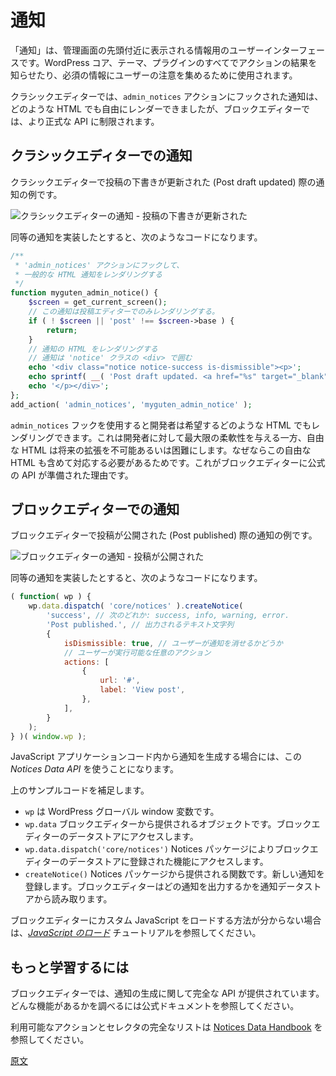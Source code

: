 <!-- 
# Notices
 -->
# 通知

<!-- 
Notices are informational UI displayed near the top of admin pages. WordPress core, themes, and plugins all use notices to indicate the result of an action, or to draw the user's attention to necessary information.

In the classic editor, notices hooked onto the `admin_notices` action can render whatever HTML they'd like. In the block editor, notices are restricted to a more formal API.
 -->
「通知」は、管理画面の先頭付近に表示される情報用のユーザーインターフェースです。WordPress コア、テーマ、プラグインのすべてでアクションの結果を知らせたり、必須の情報にユーザーの注意を集めるために使用されます。

クラシックエディターでは、`admin_notices` アクションにフックされた通知は、どのような HTML でも自由にレンダーできましたが、ブロックエディターでは、より正式な API に制限されます。

<!-- 
## Notices in the Classic Editor

In the classic editor, here's an example of the "Post draft updated" notice:

![Post draft updated in the classic editor](https://raw.githubusercontent.com/WordPress/gutenberg/HEAD/docs/how-to-guides/notices/classic-editor-notice.png)

Producing an equivalent "Post draft updated" notice would require code like this:
 -->
## クラシックエディターでの通知

クラシックエディターで投稿の下書きが更新された (Post draft updated) 際の通知の例です。

![クラシックエディターの通知 - 投稿の下書きが更新された](https://raw.githubusercontent.com/WordPress/gutenberg/HEAD/docs/how-to-guides/notices/classic-editor-notice.png)

同等の通知を実装したとすると、次のようなコードになります。

<!-- 
```php
/**
 * Hook into the 'admin_notices' action to render
 * a generic HTML notice.
 */
function myguten_admin_notice() {
	$screen = get_current_screen();
	// Only render this notice in the post editor.
	if ( ! $screen || 'post' !== $screen->base ) {
		return;
	}
	// Render the notice's HTML.
	// Each notice should be wrapped in a <div>
	// with a 'notice' class.
	echo '<div class="notice notice-success is-dismissible"><p>';
	echo sprintf( __( 'Post draft updated. <a href="%s" target="_blank">Preview post</a>' ), get_preview_post_link() );
	echo '</p></div>';
};
add_action( 'admin_notices', 'myguten_admin_notice' );
```
 -->
```php
/**
 * 'admin_notices' アクションにフックして、
 * 一般的な HTML 通知をレンダリングする
 */
function myguten_admin_notice() {
	$screen = get_current_screen();
	// この通知は投稿エディターでのみレンダリングする。
	if ( ! $screen || 'post' !== $screen->base ) {
		return;
	}
	// 通知の HTML をレンダリングする
	// 通知は 'notice' クラスの <div> で囲む
	echo '<div class="notice notice-success is-dismissible"><p>';
	echo sprintf( __( 'Post draft updated. <a href="%s" target="_blank">Preview post</a>' ), get_preview_post_link() );
	echo '</p></div>';
};
add_action( 'admin_notices', 'myguten_admin_notice' );
```

<!-- 
Importantly, the `admin_notices` hook allows a developer to render whatever HTML they'd like. One advantage is that the developer has a great amount of flexibility. The key disadvantage is that arbitrary HTML makes future iterations on notices more difficult, if not possible, because the iterations need to accommodate for arbitrary HTML. This is why the block editor has a formal API.
 -->
`admin_notices` フックを使用すると開発者は希望するどのような HTML でもレンダリングできます。これは開発者に対して最大限の柔軟性を与える一方、自由な HTML は将来の拡張を不可能あるいは困難にします。なぜならこの自由な HTML も含めて対応する必要があるためです。これがブロックエディターに公式の API が準備された理由です。

<!-- 
## Notices in the Block Editor

In the block editor, here's an example of the "Post published" notice:

![Post published in the block editor](https://raw.githubusercontent.com/WordPress/gutenberg/HEAD/docs/how-to-guides/notices/block-editor-notice.png)

Producing an equivalent "Post published" notice would require code like this:
 -->
## ブロックエディターでの通知

ブロックエディターで投稿が公開された (Post published) 際の通知の例です。

![ブロックエディターの通知 - 投稿が公開された](https://raw.githubusercontent.com/WordPress/gutenberg/HEAD/docs/how-to-guides/notices/block-editor-notice.png)

同等の通知を実装したとすると、次のようなコードになります。

<!-- 
```js
( function ( wp ) {
	wp.data.dispatch( 'core/notices' ).createNotice(
		'success', // Can be one of: success, info, warning, error.
		'Post published.', // Text string to display.
		{
			isDismissible: true, // Whether the user can dismiss the notice.
			// Any actions the user can perform.
			actions: [
				{
					url: '#',
					label: 'View post',
				},
			],
		}
	);
} )( window.wp );
```
 -->
```js
( function( wp ) {
	wp.data.dispatch( 'core/notices' ).createNotice(
		'success', // 次のどれか: success, info, warning, error.
		'Post published.', // 出力されるテキスト文字列
		{
			isDismissible: true, // ユーザーが通知を消せるかどうか
			// ユーザーが実行可能な任意のアクション
			actions: [
				{
					url: '#',
					label: 'View post',
				},
			],
		}
	);
} )( window.wp );
```

<!-- 
You'll want to use this _Notices Data API_ when producing a notice from within the JavaScript application lifecycle.

To better understand the specific code example above:

-   `wp` is WordPress global window variable.
-   `wp.data` is an object provided by the block editor for accessing the block editor data store.
-   `wp.data.dispatch('core/notices')` accesses functionality registered to the block editor data store by the Notices package.
-   `createNotice()` is a function offered by the Notices package to register a new notice. The block editor reads from the notice data store in order to know which notices to display.

Check out the [_Loading JavaScript_](/docs/how-to-guides/javascript/loading-javascript.md) tutorial for a primer on how to load your custom JavaScript into the block editor.
 -->
JavaScript アプリケーションコード内から通知を生成する場合には、この _Notices Data API_ を使うことになります。

上のサンプルコードを補足します。

* `wp` は WordPress グローバル window 変数です。
* `wp.data` ブロックエディターから提供されるオブジェクトです。ブロックエディターのデータストアにアクセスします。
* `wp.data.dispatch('core/notices')` Notices パッケージによりブロックエディターのデータストアに登録された機能にアクセスします。
* `createNotice()` Notices パッケージから提供される関数です。新しい通知を登録します。ブロックエディターはどの通知を出力するかを通知データストアから読み取ります。

ブロックエディターにカスタム JavaScript をロードする方法が分からない場合は、[_JavaScript のロード_](https://ja.wordpress.org/team/handbook/block-editor/how-to-guides/javascript/loading-javascript/) チュートリアルを参照してください。

<!-- 
## Learn more

The block editor offers a complete API for generating notices. The official documentation is a great place to review what's possible.

For a full list of the available actions and selectors, refer to the [Notices Data Handbook](/docs/reference-guides/data/data-core-notices.md) page.
 -->
## もっと学習するには

ブロックエディターでは、通知の生成に関して完全な API が提供されています。どんな機能があるかを調べるには公式ドキュメントを参照してください。

利用可能なアクションとセレクタの完全なリストは [Notices Data Handbook](https://developer.wordpress.org/block-editor/data/data-core-notices/) を参照してください。

[原文](https://github.com/WordPress/gutenberg/blob/trunk/docs/how-to-guides/notices/README.md)
